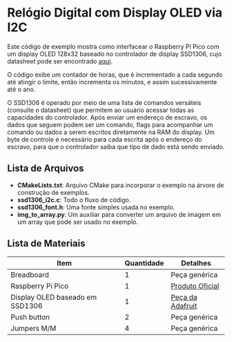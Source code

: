 # Relógio Digital com Display OLED via I2C

Este código de exemplo mostra como interfacear o Raspberry Pi Pico com um display OLED 128x32 baseado no controlador de display SSD1306, cujo datasheet pode ser encontrado [aqui](https://cdn-shop.adafruit.com/datasheets/SSD1306.pdf).

O código exibe um contador de horas, que é incrementado a cada segundo até atingir o limite, então incrementa os minutos, e assim sucessivamente até o ano.

O SSD1306 é operado por meio de uma lista de comandos versáteis (consulte o datasheet) que permitem ao usuário acessar todas as capacidades do controlador. Após enviar um endereço de escravo, os dados que seguem podem ser um comando, flags para acompanhar um comando ou dados a serem escritos diretamente na RAM do display. Um byte de controle é necessário para cada escrita após o endereço do escravo, para que o controlador saiba que tipo de dado está sendo enviado.

## Lista de Arquivos

- **CMakeLists.txt**: Arquivo CMake para incorporar o exemplo na árvore de construção de exemplos.
- **ssd1306_i2c.c**: Todo o fluxo de código.
- **ssd1306_font.h**: Uma fonte simples usada no exemplo.
- **img_to_array.py**: Um auxiliar para converter um arquivo de imagem em um array que pode ser usado no exemplo.

## Lista de Materiais

| Item                           | Quantidade | Detalhes |
|--------------------------------|------------|---------|
| Breadboard                     | 1          | Peça genérica |
| Raspberry Pi Pico               | 1          | [Produto Oficial](https://www.raspberrypi.com/products/raspberry-pi-pico/) |
| Display OLED baseado em SSD1306 | 1          | [Peça da Adafruit](https://www.adafruit.com/product/4440) |
| Push button                     | 2          | Peça genérica |
| Jumpers M/M                     | 4          | Peça genérica |
